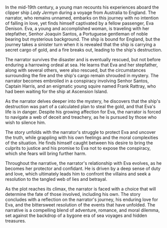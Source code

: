 In the mid-19th century, a young man recounts his experiences aboard the clipper ship _Lady Jermyn_ during a voyage from Australia to England. The narrator, who remains unnamed, embarks on this journey with no intention of falling in love, yet finds himself captivated by a fellow passenger, Eva Denison. Eva, a young and accomplished woman, is traveling with her stepfather, Senhor Joaquin Santos, a Portuguese gentleman of noble bearing but mysterious background. The ship is bound for England, but the journey takes a sinister turn when it is revealed that the ship is carrying a secret cargo of gold, and a fire breaks out, leading to the ship's destruction.

The narrator survives the disaster and is eventually rescued, but not before enduring a harrowing ordeal at sea. He learns that Eva and her stepfather, along with several others, were also rescued, but the circumstances surrounding the fire and the ship's cargo remain shrouded in mystery. The narrator becomes embroiled in a conspiracy involving Senhor Santos, Captain Harris, and an enigmatic young squire named Frank Rattray, who had been waiting for the ship at Ascension Island.

As the narrator delves deeper into the mystery, he discovers that the ship's destruction was part of a calculated plan to steal the gold, and that Eva's life is in danger. Despite his growing affection for Eva, the narrator is forced to navigate a web of deceit and treachery, as he is pursued by those who wish to silence him.

The story unfolds with the narrator's struggle to protect Eva and uncover the truth, while grappling with his own feelings and the moral complexities of the situation. He finds himself caught between his desire to bring the culprits to justice and his promise to Eva not to expose the conspiracy, which she fears will bring further harm.

Throughout the narrative, the narrator's relationship with Eva evolves, as he becomes her protector and confidant. He is driven by a deep sense of duty and love, which ultimately leads him to confront the villains and seek a resolution to the tangled web of lies and betrayal.

As the plot reaches its climax, the narrator is faced with a choice that will determine the fate of those involved, including his own. The story concludes with a reflection on the narrator's journey, his enduring love for Eva, and the bittersweet resolution of the events that have unfolded. The narrative is a compelling blend of adventure, romance, and moral dilemma, set against the backdrop of a bygone era of sea voyages and hidden treasures.
